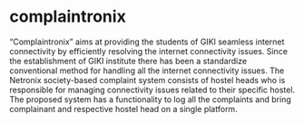 # complaintronix

“Complaintronix” aims at providing the students of GIKI seamless internet connectivity by efficiently resolving the internet connectivity issues. Since the establishment of GIKI institute there has been a standardize conventional method for handling all the internet connectivity issues. The Netronix society-based complaint system consists of hostel heads who is responsible for managing connectivity issues related to their specific hostel. The proposed system has a functionality to log all the complaints and bring complainant and respective hostel head on a single platform.
